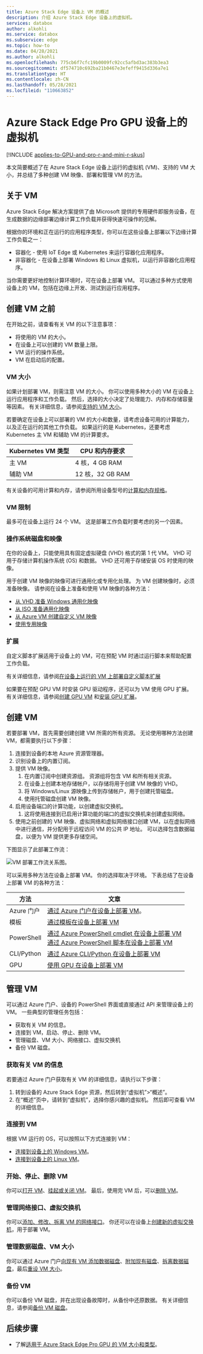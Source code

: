 ```yaml
---
title: Azure Stack Edge 设备上 VM 的概述
description: 介绍 Azure Stack Edge 设备上的虚拟机。
services: databox
author: alkohli
ms.service: databox
ms.subservice: edge
ms.topic: how-to
ms.date: 04/28/2021
ms.author: alkohli
ms.openlocfilehash: 775cb6f7cfc19b0009fc92cc5afbd3ac383b3ea3
ms.sourcegitcommit: df574710c692ba21b0467e3efeff9415d336a7e1
ms.translationtype: HT
ms.contentlocale: zh-CN
ms.lasthandoff: 05/28/2021
ms.locfileid: "110663852"
---
```

# <a name="virtual-machines-on-your-azure-stack-edge-pro-gpu-device"></a>Azure Stack Edge Pro GPU 设备上的虚拟机

[!INCLUDE [applies-to-GPU-and-pro-r-and-mini-r-skus](../../includes/azure-stack-edge-applies-to-gpu-pro-r-mini-r-sku.md)]

本文简要概述了在 Azure Stack Edge 设备上运行的虚拟机 (VM)、支持的 VM 大小，并总结了多种创建 VM 映像、部署和管理 VM 的方法。 

## <a name="about-vms"></a>关于 VM

Azure Stack Edge 解决方案提供了由 Microsoft 提供的专用硬件即服务设备，在生成数据的边缘部署边缘计算工作负载并获得快速可操作的见解。 

根据你的环境和正在运行的应用程序类型，你可以在这些设备上部署以下边缘计算工作负载之一： 

- 容器化 - 使用 IoT Edge 或 Kubernetes 来运行容器化应用程序。
- 非容器化 - 在设备上部署 Windows 和 Linux 虚拟机，以运行非容器化应用程序。 

当你需要更好地控制计算环境时，可在设备上部署 VM。 可以通过多种方式使用设备上的 VM，包括在边缘上开发、测试到运行应用程序。

## <a name="before-you-create-a-vm"></a>创建 VM 之前

在开始之前，请查看有关 VM 的以下注意事项：

- 将使用的 VM 的大小。
- 在设备上可以创建的 VM 数量上限。
- VM 运行的操作系统。
- VM 在启动后的配置。


### <a name="vm-size"></a>VM 大小

如果计划部署 VM，则需注意 VM 的大小。 你可以使用多种大小的 VM 在设备上运行应用程序和工作负载。 然后，选择的大小决定了处理能力、内存和存储容量等因素。 有关详细信息，请参阅[支持的 VM 大小](azure-stack-edge-gpu-virtual-machine-sizes.md#supported-vm-sizes)。

若要确定在设备上可以部署的 VM 的大小和数量，请考虑设备可用的计算能力，以及正在运行的其他工作负载。 如果运行的是 Kubernetes，还要考虑 Kubernetes 主 VM 和辅助 VM 的计算要求。

|Kubernetes VM 类型|CPU 和内存要求|
|---------|---------|
|主 VM|4 核，4 GB RAM|
|辅助 VM|12 核，32 GB RAM|


有关设备的可用计算和内存，请参阅所用设备型号的[计算和内存规格](azure-stack-edge-gpu-technical-specifications-compliance.md#compute-and-memory-specifications)。 


### <a name="vm-limits"></a>VM 限制

最多可在设备上运行 24 个 VM。 这是部署工作负载时要考虑的另一个因素。

### <a name="operating-system-disks-and-images"></a>操作系统磁盘和映像

在你的设备上，只能使用具有固定虚拟硬盘 (VHD) 格式的第 1 代 VM。 VHD 可用于存储计算机操作系统 (OS) 和数据。 VHD 还可用于存储安装 OS 时使用的映像。 

用于创建 VM 映像的映像可进行通用化或专用化处理。 为 VM 创建映像时，必须准备映像。 请参阅在设备上准备和使用 VM 映像的各种方法：

- [从 VHD 准备 Windows 通用化映像](azure-stack-edge-gpu-prepare-windows-vhd-generalized-image.md)
- [从 ISO 准备通用化映像](azure-stack-edge-gpu-prepare-windows-generalized-image-iso.md)
- [从 Azure VM 创建自定义 VM 映像](azure-stack-edge-gpu-create-virtual-machine-image.md)
- [使用专用映像](azure-stack-edge-gpu-deploy-vm-specialized-image-powershell.md)

### <a name="extensions"></a>扩展

自定义脚本扩展适用于设备上的 VM，可在预配 VM 时通过运行脚本来帮助配置工作负载。

有关详细信息，请参阅[在设备上运行的 VM 上部署自定义脚本扩展](azure-stack-edge-gpu-deploy-virtual-machine-custom-script-extension.md)

如果要在预配 GPU VM 时安装 GPU 驱动程序，还可以为 VM 使用 GPU 扩展。 有关详细信息，请参阅[创建 GPU VM](azure-stack-edge-gpu-deploy-gpu-virtual-machine.md#create-gpu-vms) 和[安装 GPU 扩展](azure-stack-edge-gpu-deploy-virtual-machine-install-gpu-extension.md)。

## <a name="create-a-vm"></a>创建 VM

若要部署 VM，首先需要创建创建 VM 所需的所有资源。 无论使用哪种方法创建 VM，都需要执行以下步骤： 

1. 连接到设备的本地 Azure 资源管理器。 
1. 识别设备上的内置订阅。
1. 提供 VM 映像。
    1. 在内置订阅中创建资源组。 资源组将包含 VM 和所有相关资源。
    2. 在设备上创建本地存储帐户，以存储将用于创建 VM 映像的 VHD。
    3. 将 Windows/Linux 源映像上传到存储帐户，用于创建托管磁盘。
    4. 使用托管磁盘创建 VM 映像。
1. 启用设备端口的计算功能，以创建虚拟交换机。
    1. 这将使用连接到已启用计算功能的端口的虚拟交换机来创建虚拟网络。  
1. 使用之前创建的 VM 映像、虚拟网络和虚拟网络接口创建 VM，以在虚拟网络中进行通信，并分配用于远程访问 VM 的公共 IP 地址。 可以选择包含数据磁盘，以便为 VM 提供更多存储空间。
 
下图显示了此部署工作流：

![VM 部署工作流关系图。](media/azure-stack-edge-gpu-deploy-virtual-machine-powershell/vm-workflow-r.svg)

可以采用多种方法在设备上部署 VM。 你的选择取决于环境。 下表总结了在设备上部署 VM 的各种方法：

|方法|文章|
|---------|---------|
|Azure 门户|[通过 Azure 门户在设备上部署 VM](azure-stack-edge-gpu-deploy-virtual-machine-portal.md)。|
|模板|[通过模板在设备上部署 VM](azure-stack-edge-gpu-deploy-virtual-machine-templates.md)|
|PowerShell|[通过 Azure PowerShell cmdlet 在设备上部署 VM](azure-stack-edge-gpu-deploy-virtual-machine-powershell.md)<br>[通过 Azure PowerShell 脚本在设备上部署 VM](azure-stack-edge-gpu-deploy-virtual-machine-powershell-script.md)|
|CLI/Python|[通过 Azure CLI/Python 在设备上部署 VM](azure-stack-edge-gpu-deploy-virtual-machine-cli-python.md)|
|GPU|[使用 GPU 在设备上部署 VM](azure-stack-edge-gpu-deploy-gpu-virtual-machine.md)|


## <a name="manage-your-vm"></a>管理 VM

可以通过 Azure 门户、设备的 PowerShell 界面或直接通过 API 来管理设备上的 VM。 一些典型的管理任务包括：

- 获取有关 VM 的信息。
- 连接到 VM，启动、停止、删除 VM。
- 管理磁盘、VM 大小、网络接口、虚拟交换机
- 备份 VM 磁盘。

### <a name="get-information-about-your-vm"></a>获取有关 VM 的信息

若要通过 Azure 门户获取有关 VM 的详细信息，请执行以下步骤：

1. 转到设备的 Azure Stack Edge 资源，然后转到“虚拟机”>“概述”。 
1. 在“概述”页中，请转到“虚拟机”，选择你感兴趣的虚拟机。 然后即可查看 VM 的详细信息。 

### <a name="connect-to-your-vm"></a>连接到 VM

根据 VM 运行的 OS，可以按照以下方式连接到 VM： 

- [连接到设备上的 Windows VM](azure-stack-edge-gpu-deploy-virtual-machine-templates.md#connect-to-windows-vm)。
- [连接到设备上的 Linux VM](azure-stack-edge-gpu-deploy-virtual-machine-templates.md#connect-to-linux-vm)。

### <a name="start-stop-delete-vms"></a>开始、停止、删除 VM

你可以[打开 VM](azure-stack-edge-gpu-deploy-virtual-machine-powershell.md#turn-on-the-vm)、[挂起或关闭 VM](azure-stack-edge-gpu-deploy-virtual-machine-powershell.md#suspend-or-shut-down-the-vm)。 最后，使用完 VM 后，可以[删除 VM](azure-stack-edge-gpu-deploy-virtual-machine-powershell.md#delete-the-vm)。

### <a name="manage-network-interfaces-virtual-switches"></a>管理网络接口、虚拟交换机

你可以[添加、修改、拆离 VM 的网络接口](azure-stack-edge-gpu-manage-virtual-machine-network-interfaces-portal.md)。 你还可以在设备上[创建新的虚拟交换机](azure-stack-edge-gpu-create-virtual-switch-powershell.md)，用于部署 VM。 

### <a name="manage-data-disks-vm-size"></a>管理数据磁盘、VM 大小

你可以通过 Azure 门户[向现有 VM 添加数据磁盘](azure-stack-edge-gpu-manage-virtual-machine-disks-portal.md#add-a-data-disk)、[附加现有磁盘](azure-stack-edge-gpu-manage-virtual-machine-disks-portal.md#add-a-data-disk)、[拆离数据磁盘](azure-stack-edge-gpu-manage-virtual-machine-disks-portal.md#detach-a-data-disk)，最后[重设 VM 大小](azure-stack-edge-gpu-manage-virtual-machine-resize-portal.md#resize-a-vm)。

### <a name="back-up-vms"></a>备份 VM

你可以备份 VM 磁盘，并在出现设备故障时，从备份中还原数据。 有关详细信息，请参阅[备份 VM 磁盘](azure-stack-edge-gpu-back-up-virtual-machine-disks.md)。

## <a name="next-steps"></a>后续步骤

- 了解[适用于 Azure Stack Edge Pro GPU 的 VM 大小和类型](azure-stack-edge-gpu-virtual-machine-sizes.md)。



